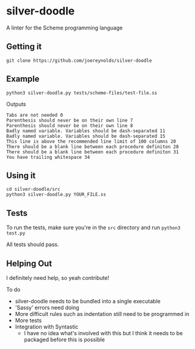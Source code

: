 # silver-doodle

A linter for the Scheme programming language

## Getting it

`git clone https://github.com/joereynolds/silver-doodle`

## Example

`python3 silver-doodle.py tests/scheme-files/test-file.ss`

Outputs

```
Tabs are not needed 0
Parenthesis should never be on their own line 7
Parenthesis should never be on their own line 8
Badly named variable. Variables should be dash-separated 11
Badly named variable. Variables should be dash-separated 15
This line is above the recommended line limit of 100 columns 20
There should be a blank line between each procedure definiton 28
There should be a blank line between each procedure definiton 31
You have trailing whitespace 34
```

## Using it

```
cd silver-doodle/src
python3 silver-doodle.py YOUR_FILE.ss
```

## Tests

To run the tests, make sure you're in the `src` directory and run
`python3 test.py`

All tests should pass.

## Helping Out

I definitely need help, so yeah contribute!

To do

- silver-doodle needs to be bundled into a single executable
- 'Sassy' errors need doing
- More difficult rules such as indentation still need to be programmed in
- More tests
- Integration with Syntastic
    - I have no idea what's involved with this but I think it needs
      to be packaged before this is possible
